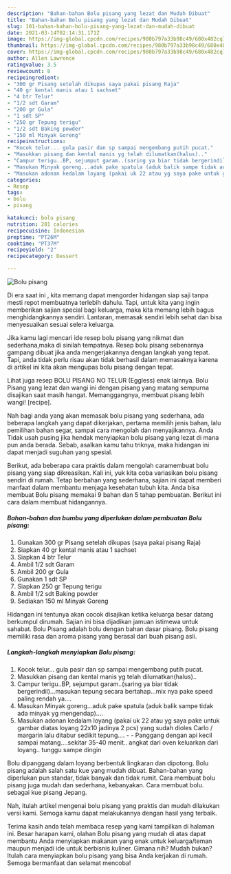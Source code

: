```yaml
---
description: "Bahan-bahan Bolu pisang yang lezat dan Mudah Dibuat"
title: "Bahan-bahan Bolu pisang yang lezat dan Mudah Dibuat"
slug: 101-bahan-bahan-bolu-pisang-yang-lezat-dan-mudah-dibuat
date: 2021-03-14T02:14:31.171Z
image: https://img-global.cpcdn.com/recipes/980b797a33b98c49/680x482cq70/bolu-pisang-foto-resep-utama.jpg
thumbnail: https://img-global.cpcdn.com/recipes/980b797a33b98c49/680x482cq70/bolu-pisang-foto-resep-utama.jpg
cover: https://img-global.cpcdn.com/recipes/980b797a33b98c49/680x482cq70/bolu-pisang-foto-resep-utama.jpg
author: Allen Lawrence
ratingvalue: 3.5
reviewcount: 8
recipeingredient:
- "300 gr Pisang setelah dikupas saya pakai pisang Raja"
- "40 gr kental manis atau 1 sachset"
- "4 btr Telur"
- "1/2 sdt Garam"
- "200 gr Gula"
- "1 sdt SP"
- "250 gr Tepung terigu"
- "1/2 sdt Baking powder"
- "150 ml Minyak Goreng"
recipeinstructions:
- "Kocok telur... gula pasir dan sp sampai mengembang putih pucat."
- "Masukkan pisang dan kental manis yg telah dilumatkan(halus).."
- "Campur terigu..BP, sejumput garam..(saring ya biar tidak bergerindil)...masukan tepung secara bertahap...mix nya pake speed paling rendah ya...."
- "Masukan Minyak goreng...aduk pake spatula (aduk balik sampe tidak ada minyak yg mengendap)...."
- "Masukan adonan kedalam loyang (pakai uk 22 atau yg saya pake untuk gambar diatas loyang 22x10 jadinya 2 pcs) yang sudah dioles Carlo / margarin lalu ditabur sedikit tepung....  Panggang dengan api kecil sampai matang....sekitar 35-40 menit.. angkat dari oven keluarkan dari loyang.. tunggu sampe dingin"
categories:
- Resep
tags:
- bolu
- pisang

katakunci: bolu pisang 
nutrition: 281 calories
recipecuisine: Indonesian
preptime: "PT26M"
cooktime: "PT37M"
recipeyield: "2"
recipecategory: Dessert

---
```



![Bolu pisang](https://img-global.cpcdn.com/recipes/980b797a33b98c49/680x482cq70/bolu-pisang-foto-resep-utama.jpg)

Di era  saat ini , kita memang dapat mengorder hidangan siap saji tanpa mesti repot membuatnya terlebih dahulu. Tapi, untuk kita yang ingin memberikan sajian special bagi keluarga, maka kita memang lebih bagus menghidangkannya sendiri. Lantaran, memasak sendiri lebih sehat dan bisa menyesuaikan sesuai selera keluarga.

Jika kamu lagi mencari ide resep bolu pisang yang nikmat dan sederhana,maka di sinilah tempatnya. Resep bolu pisang  sebenarnya gampang dibuat jika anda mengerjakannya dengan langkah yang tepat. Tapi, anda tidak perlu risau akan tidak berhasil dalam memasaknya 
karena di artikel ini kita akan mengupas bolu pisang dengan tepat.  

Lihat juga resep BOLU PISANG NO TELUR (Eggless) enak lainnya. Bolu Pisang yang lezat dan wangi ini dengan pisang yang matang sempurna disajikan saat masih hangat. Memanggangnya, membuat pisang lebih wangi! [recipe].

Nah bagi anda yang akan memasak bolu pisang yang sederhana, ada beberapa langkah yang dapat dikerjakan, pertama memilih jenis bahan, lalu pemilihan bahan segar, sampai cara mengolah dan menyajikannya. Anda Tidak usah pusing jika hendak menyiapkan bolu pisang yang lezat di mana pun anda berada. Sebab, asalkan kamu  tahu triknya, maka hidangan ini dapat menjadi suguhan yang spesial.

Berikut, ada beberapa cara praktis  dalam mengolah caramembuat bolu pisang yang siap dikreasikan. Kali ini, yuk kita coba variasikan bolu pisang sendiri di rumah. Tetap berbahan yang sederhana, sajian ini dapat memberi manfaat dalam membantu menjaga kesehatan tubuh kita. Anda bisa membuat Bolu pisang memakai 9 bahan dan 5 tahap pembuatan. Berikut ini cara dalam membuat hidangannya.

<!--inarticleads1-->

##### Bahan-bahan dan bumbu yang diperlukan dalam pembuatan Bolu pisang:

1. Gunakan 300 gr Pisang setelah dikupas (saya pakai pisang Raja)
1. Siapkan 40 gr kental manis atau 1 sachset
1. Siapkan 4 btr Telur
1. Ambil 1/2 sdt Garam
1. Ambil 200 gr Gula
1. Gunakan 1 sdt SP
1. Siapkan 250 gr Tepung terigu
1. Ambil 1/2 sdt Baking powder
1. Sediakan 150 ml Minyak Goreng


Hidangan ini tentunya akan cocok disajikan ketika keluarga besar datang berkumpul dirumah. Sajian ini bisa dijadikan jamuan istimewa untuk sahabat. Bolu Pisang adalah bolu dengan bahan dasar pisang. Bolu pisang memiliki rasa dan aroma pisang yang berasal dari buah pisang asli. 

<!--inarticleads2-->

##### Langkah-langkah menyiapkan Bolu pisang:

1. Kocok telur... gula pasir dan sp sampai mengembang putih pucat.
1. Masukkan pisang dan kental manis yg telah dilumatkan(halus)..
1. Campur terigu..BP, sejumput garam..(saring ya biar tidak bergerindil)...masukan tepung secara bertahap...mix nya pake speed paling rendah ya....
1. Masukan Minyak goreng...aduk pake spatula (aduk balik sampe tidak ada minyak yg mengendap)....
1. Masukan adonan kedalam loyang (pakai uk 22 atau yg saya pake untuk gambar diatas loyang 22x10 jadinya 2 pcs) yang sudah dioles Carlo / margarin lalu ditabur sedikit tepung.... -  - Panggang dengan api kecil sampai matang....sekitar 35-40 menit.. angkat dari oven keluarkan dari loyang.. tunggu sampe dingin


Bolu dipanggang dalam loyang berbentuk lingkaran dan dipotong. Bolu pisang adalah salah satu kue yang mudah dibuat. Bahan-bahan yang diperlukan pun standar, tidak banyak dan tidak rumit. Cara membuat bolu pisang juga mudah dan sederhana, kebanyakan. Cara membuat bolu. sebagai kue pisang Jepang. 

Nah, itulah artikel mengenai  bolu pisang  yang praktis dan mudah dilakukan versi kami. Semoga kamu dapat melakukannya dengan hasil yang terbaik. 

Terima kasih anda telah membaca resep yang kami tampilkan di halaman ini. Besar harapan kami, olahan  Bolu pisang yang mudah di atas dapat membantu Anda menyiapkan makanan yang enak untuk keluarga/teman maupun menjadi ide untuk berbisnis kuliner. Gimana nih? Mudah bukan? Itulah cara menyiapkan bolu pisang yang bisa Anda kerjakan di rumah. Semoga bermanfaat dan selamat mencoba!

